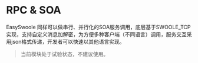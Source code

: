 # RPC & SOA
EasySwoole 同样可以做串行、并行化的SOA服务调用，底层基于SWOOLE_TCP实现，支持自定义消息加解密，为方便多种客户端（不同语言）调用，服务交互采用json格式传递，开发者可以快速以其他语言实现。

> 当前模块处于试验状态，不建议使用。


<script>
    var _hmt = _hmt || [];
    (function() {
        var hm = document.createElement("script");
        hm.src = "https://hm.baidu.com/hm.js?4c8d895ff3b25bddb6fa4185c8651cc3";
        var s = document.getElementsByTagName("script")[0];
        s.parentNode.insertBefore(hm, s);
    })();
</script>
<script>
(function(){
    var bp = document.createElement('script');
    var curProtocol = window.location.protocol.split(':')[0];
    if (curProtocol === 'https') {
        bp.src = 'https://zz.bdstatic.com/linksubmit/push.js';        
    }
    else {
        bp.src = 'http://push.zhanzhang.baidu.com/push.js';
    }
    var s = document.getElementsByTagName("script")[0];
    s.parentNode.insertBefore(bp, s);
})();
</script>
